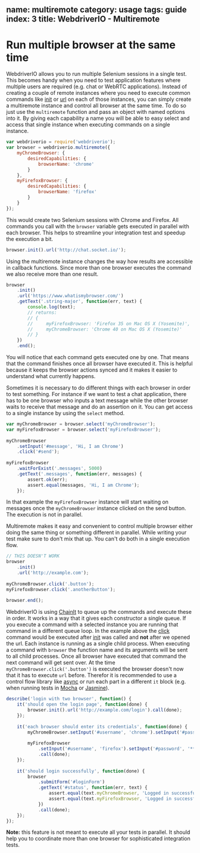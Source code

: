 name: multiremote
category: usage
tags: guide
index: 3
title: WebdriverIO - Multiremote
---

Run multiple browser at the same time
=====================================

WebdriverIO allows you to run multiple Selenium sessions in a single test. This becomes handy when you
need to test application features where multiple users are required (e.g. chat or WebRTC applications).
Instead of creating a couple of remote instances where you need to execute common commands like [init](http://webdriver.io/api/protocol/init.html)
or [url](http://webdriver.io/api/protocol/url.html) on each of those instances, you can simply create a
multiremote instance and control all browser at the same time. To do so just use the `multiremote`
function and pass an object with named options into it. By giving each capability a name you will be able
to easy select and access that single instance when executing commands on a single instance.

```js
var webdriverio = require('webdriverio');
var browser = webdriverio.multiremote({
    myChromeBrowser: {
        desiredCapabilities: {
            browserName: 'chrome'
        }
    },
    myFirefoxBrowser: {
        desiredCapabilities: {
            browserName: 'firefox'
        }
    }
});
```

This would create two Selenium sessions with Chrome and Firefox. All commands you call with the
`browser` variable gets executed in parallel with each browser. This helps to streamline your
integration test and speedup the execution a bit.

```js
browser.init().url('http://chat.socket.io/');
```

Using the multiremote instance changes the way how results are accessible in callback functions.
Since more than one browser executes the command we also receive more than one result.

```js
browser
    .init()
    .url('https://www.whatismybrowser.com/')
    .getText('.string-major', function(err, text) {
        console.log(text);
        // returns:
        // { 
        //     myFirefoxBrowser: 'Firefox 35 on Mac OS X (Yosemite)',
        //     myChromeBrowser: 'Chrome 40 on Mac OS X (Yosemite)'
        // }
    })
    .end();
```

You will notice that each command gets executed one by one. That means that the command finishes once
all browser have executed it. This is helpful because it keeps the browser actions synced and it makes
it easier to understand what currently happens.

Sometimes it is necessary to do different things with each browser in order to test something. For instance
if we want to test a chat application, there has to be one browser who inputs a text message while the
other browser waits to receive that message and do an assertion on it. You can get access to a single instance
by using the `select` method.

```js
var myChromeBrowser = browser.select('myChromeBrowser');
var myFirefoxBrowser = browser.select('myFirefoxBrowser');
 
myChromeBrowser
    .setInput('#message', 'Hi, I am Chrome')
    .click('#send');
 
myFirefoxBrowser
    .waitForExist('.messages', 5000)
    .getText('.messages', function(err, messages) {
        assert.ok(err);
        assert.equal(messages, 'Hi, I am Chrome');
    });
```

In that example the `myFirefoxBrowser` instance will start waiting on messages once the `myChromeBrowser`
instance clicked on the send button. The execution is not in parallel.

Multiremote makes it easy and convenient to control multiple browser either doing the same thing or
something different in parallel. While writing your test make sure to don't mix that up. You can't do
both in a single execution flow.

```js
// THIS DOESN'T WORK
browser
    .init()
    .url('http://example.com');
 
myChromeBrowser.click('.button');
myFirefoxBrowser.click('.anotherButton');
  
browser.end();
```

WebdriverIO is using [ChainIt](https://github.com/vvo/chainit) to queue up the commands and execute
these in order. It works in a way that it gives each constructor a single queue. If you execute a command
with a selected instance you are running that command in a different queue loop. In the example above
the [click](http://webdriver.io/api/action/click.html) command would be executed after [init](http://webdriver.io/api/protocol/init.html)
was called and __not__ after we opened the url. Each instance is running as a single child process. When
executing a command with `browser` the function name and its arguments will be sent to all child processes.
Once all browser have executed that command the next command will get sent over. At the time `myChromeBrowser.click('.button')`
is executed the browser doesn't now that it has to execute `url` before. Therefor it is recommended to
use a control flow library like [async](https://github.com/caolan/async) or run each part in a different
`it` block (e.g. when running tests in [Mocha](http://mochajs.org/) or [Jasmine](http://jasmine.github.io/)).

```js
describe('login with two browser', function() {
    it('should open the login page', function(done) {
        browser.init().url('http://example.com/login').call(done);
    });
 
    it('each browser should enter its credentials', function(done) {
        myChromeBrowser.setInput('#username', 'chrome').setInput('#password', '******');
 
        myFirefoxBrowser
            .setInput('#username', 'firefox').setInput('#password', '******')
            .call(done);
    });
 
    it('should login successfully', function(done) {
        browser
            .submitForm('#loginForm')
            .getText('#status', function(err, text) {
                assert.equal(text.myChromeBrowser, 'Logged in successfully');
                assert.equal(text.myFirefoxBrowser, 'Logged in successfully');
            })
            .call(done);
    });
});
```

__Note:__ this feature is not meant to execute all your tests in parallel. It should help you to
coordinate more than one browser for sophisticated integration tests.
